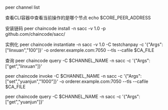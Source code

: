 
peer channel list

查看CLI容器中查看当前操作的是哪个节点
echo $CORE_PEER_ADDRESS

安装链码
peer chaincode install -n sacc -v 1.0 -p github.com/chaincode/sacc/

实例化
peer chaincode instantiate -n sacc -v 1.0 -C testchanpay -c '{"Args":["linxuan","100"]}' -o orderer.example.com:7050 --tls --cafile $CA_FILE

查询
peer chaincode query -C $CHANNEL_NAME -n sacc -c '{"Args": ["get","linxuan"]}'

peer chaincode invoke -C $CHANNEL_NAME -n sacc -c '{"Args": ["set","yuanjun","1000"]}' -o orderer.example.com:7050 --tls --cafile $CA_FILE

peer chaincode query -C $CHANNEL_NAME -n sacc -c '{"Args": ["get","yuanjun"]}'
